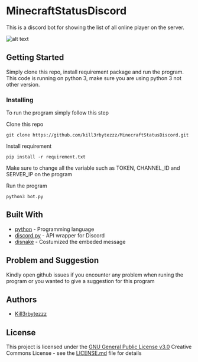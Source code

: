 # MinecraftStatusDiscord

This is a discord bot for showing the list of all online player on the server.

![alt text](https://i.ibb.co/896Cjzp/Screenshot-2024-03-26-191406.png)
## Getting Started

Simply clone this repo, install requirement package and run the program.
This code is running on python 3, make sure you are using python 3 not other version.

### Installing

To run the program simply follow this step

Clone this repo

    git clone https://github.com/kill3rbytezzz/MinecraftStatusDiscord.git

Install requirement

    pip install -r requirement.txt

Make sure to change all the variable such as TOKEN, CHANNEL_ID and SERVER_IP on the program

Run the program

    python3 bot.py


## Built With

  - [python](https://github.com/python) - Programming language
  - [discord.py](https://github.com/Rapptz/discord.py) - API wrapper for Discord
  - [disnake](https://github.com/DisnakeDev/disnake) - Costumized the embeded message

## Problem and Suggestion

Kindly open github issues if you encounter any problem when runing the program or you wanted to give a suggestion for
this program


## Authors

  - [Kill3rbytezzz](https://github.com/kill3rbytezzz)


## License

This project is licensed under the [GNU General Public License v3.0](LICENSE.md)
Creative Commons License - see the [LICENSE.md](LICENSE.md) file for
details
